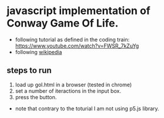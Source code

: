 # javascript implementation of Conway Game Of Life. 
- following tutorial as defined in the coding train: https://www.youtube.com/watch?v=FWSR_7kZuYg
- following [wikipedia](https://en.wikipedia.org/wiki/Conway%27s_Game_of_Life#Examples_of_patterns)
## steps to run
1. load up gol.html in a browser (tested in chrome)
2. set a number of iteractions in the input box.
3. press the button.

- note that contrary to the toturial I am not using p5.js library.



